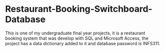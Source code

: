 # Restaurant-Booking-Switchboard-Database
This is one of my undergraduate final year projects, it is a restaurant booking system that was develop with SQL and Microsoft Access, the project has a data dictionary added to it and database password is INFS311.  
